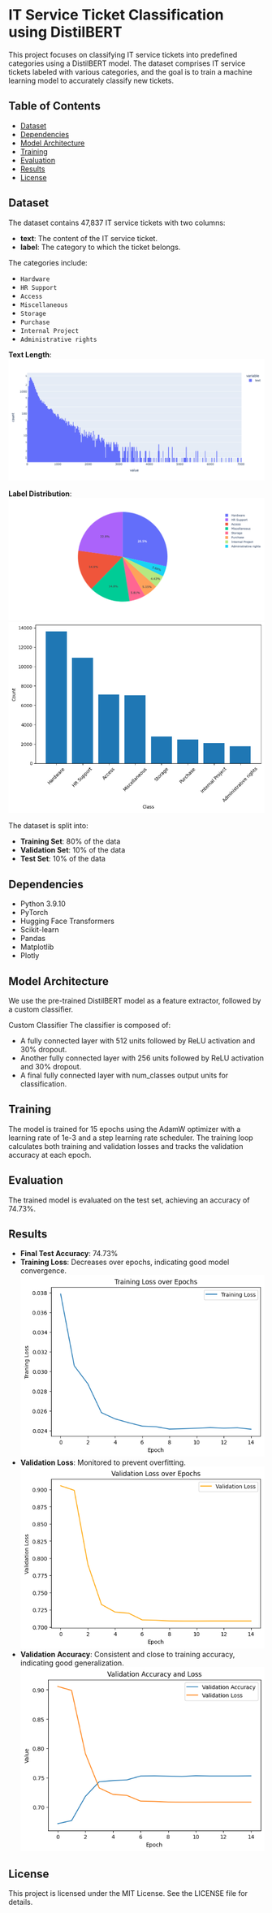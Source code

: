 # IT Service Ticket Classification using DistilBERT

This project focuses on classifying IT service tickets into predefined categories using a DistilBERT model. The dataset comprises IT service tickets labeled with various categories, and the goal is to train a machine learning model to accurately classify new tickets.

## Table of Contents
- [Dataset](#dataset)
- [Dependencies](#dependencies)
- [Model Architecture](#model-architecture)
- [Training](#training)
- [Evaluation](#evaluation)
- [Results](#results)
- [License](#license)

## Dataset

The dataset contains 47,837 IT service tickets with two columns:

- **text**: The content of the IT service ticket.
- **label**: The category to which the ticket belongs.

The categories include:
- `Hardware`
- `HR Support`
- `Access`
- `Miscellaneous`
- `Storage`
- `Purchase`
- `Internal Project`
- `Administrative rights`

**Text Length**:
![Text Length](Images/newplot1.png)

**Label Distribution**:
![Label Distrubution - pie plot](Images/newplot.png)
![Label Distrubution - bar plot](Images/output.png)

The dataset is split into:

- **Training Set**: 80% of the data
- **Validation Set**: 10% of the data
- **Test Set**: 10% of the data


## Dependencies

- Python 3.9.10
- PyTorch
- Hugging Face Transformers
- Scikit-learn
- Pandas
- Matplotlib
- Plotly

## Model Architecture
We use the pre-trained DistilBERT model as a feature extractor, followed by a custom classifier.

Custom Classifier
The classifier is composed of:

- A fully connected layer with 512 units followed by ReLU activation and 30% dropout.
- Another fully connected layer with 256 units followed by ReLU activation and 30% dropout.
- A final fully connected layer with num_classes output units for classification.

## Training
The model is trained for 15 epochs using the AdamW optimizer with a learning rate of 1e-3 and a step learning rate scheduler. The training loop calculates both training and validation losses and tracks the validation accuracy at each epoch.

## Evaluation
The trained model is evaluated on the test set, achieving an accuracy of 74.73%.

## Results
- **Final Test Accuracy**: 74.73%
- **Training Loss**: Decreases over epochs, indicating good model convergence. ![Training Loss](Images/training_loss.png)
- **Validation Loss**: Monitored to prevent overfitting. ![Validation Loss](Images/validation_loss.png)
- **Validation Accuracy**: Consistent and close to training accuracy, indicating good generalization. ![Validation Accuracy and Loss](Images/val_acc_loss.png)

## License
This project is licensed under the MIT License. See the LICENSE file for details.

